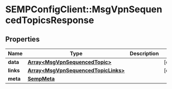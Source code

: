 # SEMPConfigClient::MsgVpnSequencedTopicsResponse

## Properties
Name | Type | Description | Notes
------------ | ------------- | ------------- | -------------
**data** | [**Array&lt;MsgVpnSequencedTopic&gt;**](MsgVpnSequencedTopic.md) |  | [optional] 
**links** | [**Array&lt;MsgVpnSequencedTopicLinks&gt;**](MsgVpnSequencedTopicLinks.md) |  | [optional] 
**meta** | [**SempMeta**](SempMeta.md) |  | 


